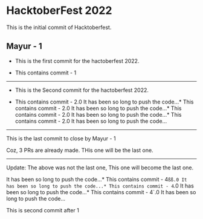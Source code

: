 # HacktoberFest 2022

This is the initial commit of Hacktoberfest.

## Mayur - 1

* This is the first commit for the hactoberfest 2022.

* This contains commit - 1


______
* This is the Second commit for the hactoberfest 2022.

* This contains commit - 2.0
It has been so long to push the code...* This contains commit - 2.0
It has been so long to push the code...* This contains commit - 2.0
It has been so long to push the code...* This contains commit - 2.0
It has been so long to push the code...

-----
This is the last commit to close by Mayur - 1

Coz, 3 PRs are already made. THis one will be the last one.

----
Update: The above was not the last one, This one will become the last one.

It has been so long to push the code...* This contains commit - 4`ßß.0
It has been so long to push the code...* This contains commit - 4`.0
It has been so long to push the code...* This contains commit - 4`.0
It has been so long to push the code...

This is second commit after 1